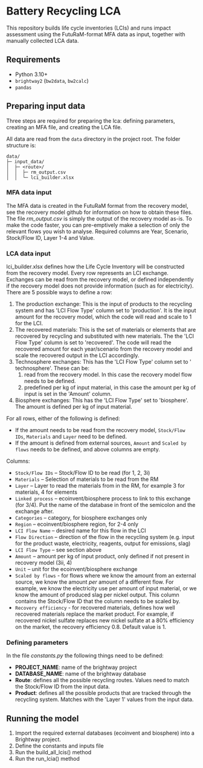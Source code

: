 # Battery Recycling LCA

This repository builds life cycle inventories (LCIs) and runs impact assessment using the FutuRaM-format MFA data as input, together with manually collected LCA data.

## Requirements

- Python 3.10+
- `brightway2` (`bw2data`, `bw2calc`)
- `pandas`

## Preparing input data

Three steps are required for preparing the lca: defining parameters, creating an MFA file, and creating the LCA file.

All data are read from the `data` directory in the project root. The folder structure is:

```
data/
├─ input_data/
│  ├─ <route>/
│  │  ├─ rm_output.csv
│  │  └─ lci_builder.xlsx
```

### MFA data input
The MFA data is created in the FutuRaM format from the recovery model, see the recovery model github for information on how to obtain these files. The file _rm_output.csv_ is simply the output of the recovery model as-is. To make the code faster, you can pre-emptively make a selection of only the relevant flows you wish to analyse. Required columns are Year, Scenario, Stock/Flow ID, Layer 1-4 and Value.

### LCA data input
lci_builder.xlsx defines how the Life Cycle Inventory will be constructed from the recovery model. Every row represents an LCI exchange. Exchanges can be read from the recovery model, or defined independently if the recovery model does not provide information (such as for electricity). There are 5 possible ways to define a row:
1. The production exchange: This is the input of products to the recycling system and has 'LCI Flow Type' column set to 'production'. It is the input amount for the recovery model, which the code will read and scale to 1 for the LCI.
2. The recovered materials: This is the set of materials or elements that are recovered by recycling and substituted with new materials. The the 'LCI Flow Type'  column is set to 'recovered'. The code will read the recovered amount for each year/scenario from the recovery model and scale the recovered output in the LCI accordingly.
3. Technosphere exchanges: This has the 'LCI Flow Type' column set to ' technosphere'. These can be:
   1. read from the recovery model. In this case the recovery model flow needs to be defined.
   2. predefined per kg of input material, in this case the amount per kg of input is set in the 'Amount' column. 
4. Biosphere exchanges: This has the 'LCI Flow Type' set to 'biosphere'. The amount is defined per kg of input material.

For all rows, either of the following is defined:
- If the amount needs to be read from the recovery model, `Stock/Flow IDs`, `Materials` and `Layer` need to be defined.
- If the amount is defined from external sources, `Amount` and `Scaled by flows` needs to be defined, and above columns are empty.

Columns:
- `Stock/Flow IDs` – Stock/Flow ID to be read (for 1, 2, 3i)
- `Materials` – Selection of materials to be read from the RM
- `Layer` – Layer to read the materials from in the RM, for example 3 for materials, 4 for elements
- `Linked process` – ecoinvent/biosphere process to link to this exchange (for 3/4). Put the name of the database in front of the semicolon and the exchange after.
- `Categories` – category, for biosphere exchanges only
- `Region` – ecoinvent/biosphere region, for 2-4 only 
- `LCI Flow Name` – desired name for this flow in the LCI
- `Flow Direction` – direction of the flow in the recycling system (e.g. input for the product waste, electricity, reagents, output for emissions, slag)
- `LCI Flow Type` – see section above
- `Amount` – amount per kg of input product, only defined if not present in recovery model (3ii, 4)
- `Unit` – unit for the ecoinvent/biosphere exchange
- `Scaled by flows` - for flows where we know the amount from an external source, we know the amount _per_ amount of a different flow. For example, we know the electricity use per amount of input material, or we know the amount of produced slag per nickel output. This column contains the Stock/Flow ID that the column needs to be scaled by.
- `Recovery efficiency` - for recovered materials, defines how well recovered materials replace the market product. For example, if recovered nickel sulfate replaces new nickel sulfate at a 80% efficiency on the market, the recovery efficiency 0.8. Default value is 1.


### Defining parameters

In the file _constants.py_ the following things need to be defined:
- **PROJECT_NAME**: name of the brightway project
- **DATABASE_NAME**: name of the brightway database
- **Route**: defines all the possible recycling routes. Values need to match the Stock/Flow ID from the input data.
- **Product**: defines all the possible products that are tracked through the recycling system. Matches with the 'Layer 1' values from the input data.


## Running the model

1. Import the required external databases (ecoinvent and biosphere) into a Brightway project.
2. Define the constants and inputs file
3. Run the build_all_lcis() method
4. Run the run_lcia() method